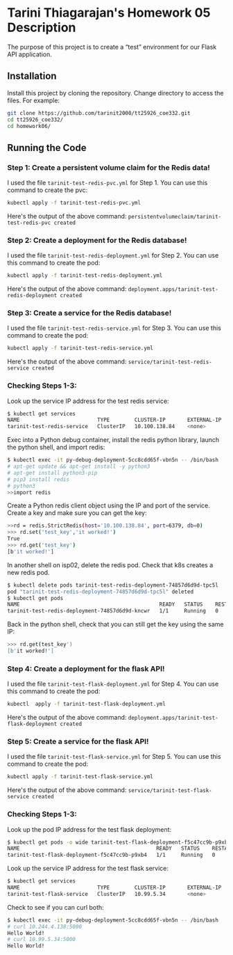 # Tarini Thiagarajan's Homework 05 Description

The purpose of this project is to create a “test” environment for our Flask API application.

## Installation

Install this project by cloning the repository. Change directory to access the files. For example:

```bash
git clone https://github.com/tarinit2000/tt25926_coe332.git
cd tt25926_coe332/
cd homework06/
```

## Running the Code

### Step 1: Create a persistent volume claim for the Redis data!

I used the file ```tarinit-test-redis-pvc.yml``` for Step 1. You can use this command to create the pvc:
```bash 
kubectl apply -f tarinit-test-redis-pvc.yml
```
Here's the output of the above command: ```persistentvolumeclaim/tarinit-test-redis-pvc created```
      
### Step 2: Create a deployment for the Redis database!

I used the file ```tarinit-test-redis-deployment.yml``` for Step 2. You can use this command to create the pod: 
```bash
kubectl apply -f tarinit-test-redis-deployment.yml
```
Here's the output of the above command: ```deployment.apps/tarinit-test-redis-deployment created```
     
### Step 3: Create a service for the Redis database!

I used the file ```tarinit-test-redis-service.yml``` for Step 3. You can use this command to create the pod: 
```bash
kubectl apply -f tarinit-test-redis-service.yml
```
Here's the output of the above command: ```service/tarinit-test-redis-service created```

### Checking Steps 1-3: 

Look up the service IP address for the test redis service:
```bash
$ kubectl get services
NAME                         TYPE        CLUSTER-IP       EXTERNAL-IP   PORT(S)          AGE
tarinit-test-redis-service   ClusterIP   10.100.138.84    <none>        6379/TCP         27h
```
Exec into a Python debug container, install the redis python library, launch the python shell, and import redis:
```bash 
$ kubectl exec -it py-debug-deployment-5cc8cdd65f-vbn5n -- /bin/bash
# apt-get update && apt-get install -y python3
# apt-get install python3-pip
# pip3 install redis
# python3
>>import redis
```
Create a Python redis client object using the IP and port of the service. Create a key and make sure you can get the key:
```bash
>>rd = redis.StrictRedis(host='10.100.138.84', port=6379, db=0)
>>> rd.set('test_key','it worked!')
True
>>> rd.get('test_key')
[b'it worked!']
```
In another shell on isp02, delete the redis pod. Check that k8s creates a new redis pod.
```bash
$ kubectl delete pods tarinit-test-redis-deployment-74857d6d9d-tpc5l
pod "tarinit-test-redis-deployment-74857d6d9d-tpc5l" deleted
$ kubectl get pods
NAME                                             READY   STATUS    RESTARTS   AGE
tarinit-test-redis-deployment-74857d6d9d-kncwr   1/1     Running   0          10s
```
Back in the python shell, check that you can still get the key using the same IP: 
```bash
>>> rd.get(test_key')
[b'it worked!']
```

### Step 4: Create a deployment for the flask API!

I used the file ```tarinit-test-flask-deployment.yml``` for Step 4. You can use this command to create the pod: 
```bash
kubectl  apply -f tarinit-test-flask-deployment.yml
```
Here's the output of the above command: ```deployment.apps/tarinit-test-flask-deployment created```

### Step 5: Create a service for the flask API!

I used the file ```tarinit-test-flask-service.yml``` for Step 5. You can use this command to create the pod: 
```bash
kubectl apply -f tarinit-test-flask-service.yml
```
Here's the output of the above command: ```service/tarinit-test-flask-service created```

### Checking Steps 1-3: 
Look up the pod IP address for the test flask deployment:
```bash
$ kubectl get pods -o wide tarinit-test-flask-deployment-f5c47cc9b-p9xb4
NAME                                            READY   STATUS    RESTARTS   AGE   IP             NODE   NOMINATED NODE   READINESS GATES
tarinit-test-flask-deployment-f5c47cc9b-p9xb4   1/1     Running   0          66m   10.244.4.138   c02    <none>           <none>
```
Look up the service IP address for the test flask service:
```bash
$ kubectl get services
NAME                         TYPE        CLUSTER-IP       EXTERNAL-IP   PORT(S)          AGE
tarinit-test-flask-service   ClusterIP   10.99.5.34       <none>        5000/TCP         12h
```
Check to see if you can curl both:
```bash
$ kubectl exec -it py-debug-deployment-5cc8cdd65f-vbn5n -- /bin/bash
# curl 10.244.4.138:5000
Hello World!
# curl 10.99.5.34:5000
Hello World!
```

